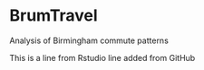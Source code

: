 # BrumTravel
Analysis of Birmingham commute patterns

This is a line from Rstudio
line added from GitHub
